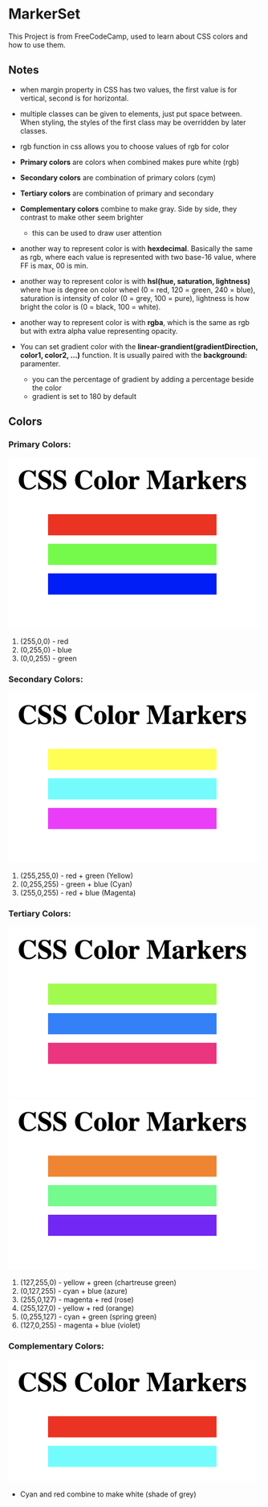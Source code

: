 # MarkerSet
This Project is from FreeCodeCamp, used to learn about CSS colors and how to use them. 

## Notes
- when margin property in CSS has two values, the first value is for vertical, second is for horizontal. 
- multiple classes can be given to elements, just put space between. When styling, the styles of the first class may be overridden by later classes. 
- rgb function in css allows you to choose values of rgb for color
- **Primary colors** are colors when combined makes pure white (rgb)
- **Secondary colors** are combination of primary colors (cym)
- **Tertiary colors** are combination of primary and secondary
- **Complementary colors** combine to make gray. Side by side, they contrast to make other seem brighter
    - this can be used to draw user attention

- another way to represent color is with **hexdecimal**. Basically the same as rgb, where each value is represented with two base-16 value, where FF is max, 00 is min. 
- another way to represent color is with **hsl(hue, saturation, lightness)** where hue is degree on color wheel (0 = red, 120 = green, 240 = blue), saturation is intensity of color (0 = grey, 100 = pure), lightness is how bright the color is (0 = black, 100 = white). 
- another way to represent color is with **rgba**, which is the same as rgb but with extra alpha value representing opacity.

- You can set gradient color with the **linear-grandient(gradientDirection, color1, color2, ...)** function. It is usually paired with the **background:** paramenter. 
    - you can the percentage of gradient by adding a percentage beside the color
    - gradient is set to 180 by default

## Colors
### Primary Colors:
![image](PrimaryColors.png)
1. (255,0,0) - red
2. (0,255,0) - blue
3. (0,0,255) - green

### Secondary Colors: 
![image](SecondaryColors.png)
1. (255,255,0) - red + green (Yellow)
2. (0,255,255) - green + blue (Cyan)
3. (255,0,255) - red + blue (Magenta)

### Tertiary Colors: 
![image](TertiaryColors1.png) 
![image](TertiaryColors2.png)
1. (127,255,0) - yellow + green (chartreuse green)
2. (0,127,255) - cyan + blue (azure)
3. (255,0,127) - magenta + red (rose)
4. (255,127,0) - yellow + red (orange)
5. (0,255,127) - cyan + green (spring green)
6. (127,0,255) - magenta + blue (violet)

### Complementary Colors: 
![image](ComplementaryColors.png)
- Cyan and red combine to make white (shade of grey)